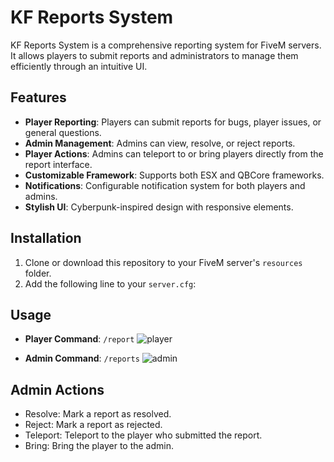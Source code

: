 # KF Reports System

KF Reports System is a comprehensive reporting system for FiveM servers. It allows players to submit reports and administrators to manage them efficiently through an intuitive UI.

## Features

- **Player Reporting**: Players can submit reports for bugs, player issues, or general questions.
- **Admin Management**: Admins can view, resolve, or reject reports.
- **Player Actions**: Admins can teleport to or bring players directly from the report interface.
- **Customizable Framework**: Supports both ESX and QBCore frameworks.
- **Notifications**: Configurable notification system for both players and admins.
- **Stylish UI**: Cyberpunk-inspired design with responsive elements.

## Installation

1. Clone or download this repository to your FiveM server's `resources` folder.
2. Add the following line to your `server.cfg`:

## Usage
- **Player Command**: `/report`
![player](https://github.com/user-attachments/assets/52e828d6-ad2c-4701-ae26-7f71e9b1f598)


- **Admin Command**: `/reports`
![admin](https://github.com/user-attachments/assets/0653a18a-33f4-454b-879e-6fe1faddc384)



## Admin Actions
- Resolve: Mark a report as resolved.
- Reject: Mark a report as rejected.
- Teleport: Teleport to the player who submitted the report.
- Bring: Bring the player to the admin.
